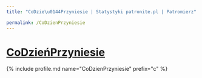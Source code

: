 ```yaml
---
title: "CoDzie\u0144Przyniesie | Statystyki patronite.pl | Patromierz"

permalink: /CoDzienPrzyniesie
---
```


# [CoDzieńPrzyniesie](https://patronite.pl/CoDzienPrzyniesie)

{% include profile.md name="CoDzienPrzyniesie" prefix="c" %}
